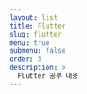 ```yaml
---
layout: list
title: Flutter
slug: flutter
menu: true
submenu: false
order: 3
description: >
  Flutter 공부 내용
---
```

